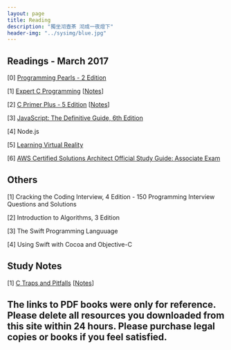 ```yaml
---
layout: page
title: Reading
description: "獨坐沏壺茶 沏成一夜燈下"
header-img: "../sysimg/blue.jpg"
---
```



## Readings - March 2017

[0] [Programming Pearls - 2 Edition][pp2]

[1] [Expert C Programming][ecp]   \[[Notes][n2]\]

[2] [C Primer Plus - 5 Edition][cpp]   \[[Notes][n3]\]

[3] [JavaScript: The Definitive Guide, 6th Edition][js]

[4] Node.js

[5] [Learning Virtual Reality][vr]

[6] [AWS Certified Solutions Architect Official Study Guide: Associate Exam][aws]


## Others

[1] Cracking the Coding Interview, 4 Edition - 150 Programming Interview Questions and Solutions

[2] Introduction to Algorithms, 3 Edition

[3] The Swift Programming Languuage

[4] Using Swift with Cocoa and Objective-C



## Study Notes

[1] [C Traps and Pitfalls][ctp]   \[[Notes][n1]\]


## The links to PDF books were only for reference. Please delete all resources you downloaded from this site within 24 hours. Please purchase legal copies or books if you feel satisfied.


[ctp]:http://www.ebooksbucket.com/uploads/itprogramming/cplus/C_Traps_and_Pitfalls.pdf
[cpp]:http://faculty.euc.ac.cy/scharalambous/csc131/books/C%20book%201.pdf
[n1]:http://shongsu.github.io/blog/notes-from-ctp.html
[ecp]:http://www.madar.com.pl/demo/expert.pdf
[n2]:http://shongsu.github.io/blog/notes-from-ecp.html
[js]:ftp://91.193.236.10/pub/docs/linux-support/programming/JavaScript/%5BO%60Reilly%5D%20-%20JavaScript.%20The%20Definitive%20Guide,%206th%20ed.%20-%20%5BFlanagan%5D.pdf
[n3]:http://shongsu.github.io/blog/notes-from-cpp.html
[vr]:http://pdf.th7.cn/down/files/1602/Learning%20Virtual%20Reality.pdf
[pp2]:https://tfetimes.com/wp-content/uploads/2015/04/ProgrammingPearls2nd.pdf
[aws]:https://www.amazon.ca/Certified-Solutions-Architect-Official-Study/dp/1119138558/ref=tmm_pap_swatch_0?_encoding=UTF8&qid=1488322076&sr=8-1
